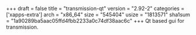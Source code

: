 +++
draft = false
title = "transmission-qt"
version = "2.92-2"
categories = ['xapps-extra']
arch = "x86_64"
size = "545404"
usize = "1813571"
sha1sum = "1a90289ba5aac05ffd4fbb2233a0c74df38aac6c"
+++
Qt based gui for transmission.